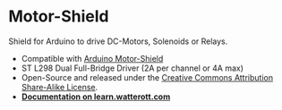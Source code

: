 # Motor-Shield
Shield for Arduino to drive DC-Motors, Solenoids or Relays.

* Compatible with [Arduino Motor-Shield](https://www.arduino.cc/en/Main/ArduinoMotorShieldR3)
* ST L298 Dual Full-Bridge Driver (2A per channel or 4A max)
* Open-Source and released under the [Creative Commons Attribution Share-Alike License](https://creativecommons.org/licenses/by-sa/4.0/).
* **[Documentation on learn.watterott.com](https://learn.watterott.com)**
